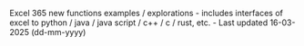 Excel 365 new functions examples / explorations - includes interfaces of excel to python / java / java script / c++ / c / rust, etc. - Last updated 16-03-2025 (dd-mm-yyyy) 

